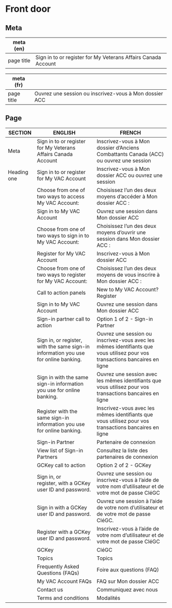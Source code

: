 # Front door

## Meta 
| meta (en) |  |
|---|---|
| page title | Sign in to or register for My Veterans Affairs Canada Account |

| meta (fr) |  |
|---|---|
| page title | Ouvrez une session ou inscrivez-vous à Mon dossier ACC |

## Page

| SECTION | ENGLISH | FRENCH |
|---|---|---|
| Meta | Sign in to or register for My Veterans Affairs Canada Account | Inscrivez-vous à Mon dossier d’Anciens Combattants Canada (ACC) ou ouvrez une session |
| Heading one | Sign in to or register for My VAC Account | Inscrivez-vous à Mon dossier ACC ou ouvrez une session |
|| Choose from one of two ways to access My VAC Account: | Choisissez l’un des deux moyens d’accéder à Mon dossier ACC : |
|| Sign in to My VAC Account | Ouvrez une session dans Mon dossier ACC |
|| Choose from one of two ways to sign in to My VAC Account: | Choisissez l’un des deux moyens d’ouvrir une session dans Mon dossier ACC : |
|| Register for My VAC Account | Inscrivez-vous à Mon dossier ACC |
|| Choose from one of two ways to register for My VAC Account: | Choisissez l’un des deux moyens de vous inscrire à Mon dossier ACC : |
|| Call to action panels | New to My VAC Account? Register | Comment s’inscrire? S’inscrire |
|| Sign in to My VAC Account | Ouvrez une session dans Mon dossier ACC |
|| Sign-in partner call to action | Option 1 of 2 - Sign-in Partner | Option 1 de 2 – Partenaire de connexion |
|| Sign in, or register, with the same sign-in information you use for online banking. | Ouvrez une session ou inscrivez-vous avec les mêmes identifiants que vous utilisez pour vos transactions bancaires en ligne |
|| Sign in with the same sign-in information you use for online banking. | Ouvrez une session avec les mêmes identifiants que vous utilisez pour vos transactions bancaires en ligne |
|| Register with the same sign-in information you use for online banking. | Inscrivez-vous avec les mêmes identifiants que vous utilisez pour vos transactions bancaires en ligne |
|| Sign-in Partner | Partenaire de connexion |
|| View list of Sign-in Partners | Consultez la liste des partenaires de connexion |
|| GCKey call to action | Option 2 of 2 - GCKey | Option 2 de 2 – CléGC |
|| Sign in, or register, with a GCKey user ID and password. | Ouvrez une session ou inscrivez-vous à l’aide de votre nom d’utilisateur et de votre mot de passe CléGC |
|| Sign in with a GCKey user ID and password. | Ouvrez une session à l’aide de votre nom d’utilisateur et de votre mot de passe CléGC. |
|| Register with a GCKey user ID and password. | Inscrivez-vous à l’aide de votre nom d’utilisateur et de votre mot de passe CléGC |
|| GCKey | CléGC |
|| Topics | Topics | Sujets |
|| Frequently Asked Questions (FAQs) | Foire aux questions (FAQ) |
|| My VAC Account FAQs | FAQ sur Mon dossier ACC |
|| Contact us | Communiquez avec nous |
|| Terms and conditions | Modalités |
